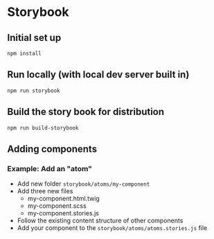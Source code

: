 # Storybook

## Initial set up
`npm install`

## Run locally (with local dev server built in)
`npm run storybook`

## Build the story book for distribution
`npm run build-storybook`

## Adding components
### Example: Add an "atom"
* Add new folder `storybook/atoms/my-component`
* Add three new files
  * my-component.html.twig
  * my-component.scss
  * my-component.stories.js
* Follow the existing content structure of other components
* Add your component to the `storybook/atoms/atoms.stories.js` file
